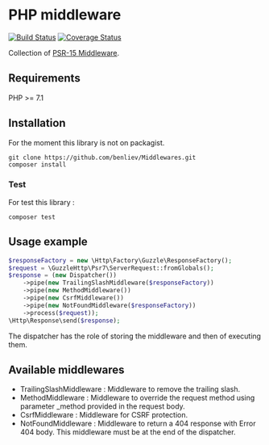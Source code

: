 # PHP middleware

[![Build Status](https://travis-ci.org/benliev/Middlewares.svg?branch=master)](https://travis-ci.org/benliev/Middlewares) [![Coverage Status](https://coveralls.io/repos/github/benliev/Middlewares/badge.svg?branch=master)](https://coveralls.io/github/benliev/Middlewares?branch=master)

Collection of [PSR-15 Middleware](https://github.com/php-fig/fig-standards/blob/master/proposed/http-middleware/middleware.md).

## Requirements

PHP >= 7.1

## Installation

For the moment this library is not on packagist.

```shell
git clone https://github.com/benliev/Middlewares.git
composer install
```

### Test

For test this library :

```shell
composer test
```

## Usage example

```php
$responseFactory = new \Http\Factory\Guzzle\ResponseFactory();
$request = \GuzzleHttp\Psr7\ServerRequest::fromGlobals();
$response = (new Dispatcher())
    ->pipe(new TrailingSlashMiddleware($responseFactory))
    ->pipe(new MethodMiddleware())
    ->pipe(new CsrfMiddleware())
    ->pipe(new NotFoundMiddleware($responseFactory))
    ->process($request));
\Http\Response\send($response);
```

The dispatcher has the role of storing the middleware and then of executing them.

## Available middlewares

* TrailingSlashMiddleware : Middleware to remove the trailing slash.
* MethodMiddleware : Middleware to override the request method using parameter _method provided in the request body.
* CsrfMiddleware : Middleware for CSRF protection.
* NotFoundMiddleware :  Middleware to return a 404 response with Error 404 body. This middleware must be at the end of the dispatcher.
